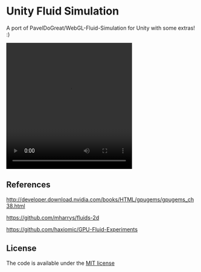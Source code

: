 # Unity Fluid Simulation
A port of PavelDoGreat/WebGL-Fluid-Simulation for Unity with some extras! :)

<video width ="333" height ="333" autoplay loop>
    <source src="https://raw.githubusercontent.com/julhe/Unity-Fluid-Simulation/master/fluiddemo.webm" type="video/webm">
</video>


## References

http://developer.download.nvidia.com/books/HTML/gpugems/gpugems_ch38.html

https://github.com/mharrys/fluids-2d

https://github.com/haxiomic/GPU-Fluid-Experiments

## License

The code is available under the [MIT license](https://github.com/PavelDoGreat/WebGL-Fluid-Simulation/blob/master/LICENSE)
